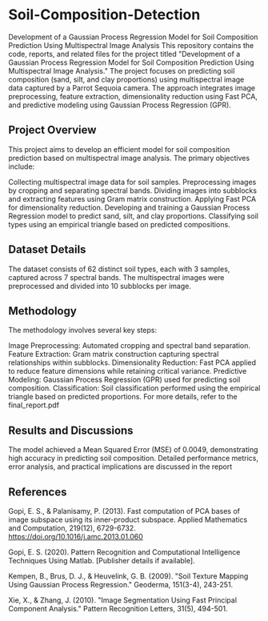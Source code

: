 # Soil-Composition-Detection
Development of a Gaussian Process Regression Model for Soil Composition Prediction Using Multispectral Image Analysis
This repository contains the code, reports, and related files for the project titled "Development of a Gaussian Process Regression Model for Soil Composition Prediction Using Multispectral Image Analysis." The project focuses on predicting soil composition (sand, silt, and clay proportions) using multispectral image data captured by a Parrot Sequoia camera. The approach integrates image preprocessing, feature extraction, dimensionality reduction using Fast PCA, and predictive modeling using Gaussian Process Regression (GPR).

## Project Overview
This project aims to develop an efficient model for soil composition prediction based on multispectral image analysis. The primary objectives include:

Collecting multispectral image data for soil samples.
Preprocessing images by cropping and separating spectral bands.
Dividing images into subblocks and extracting features using Gram matrix construction.
Applying Fast PCA for dimensionality reduction.
Developing and training a Gaussian Process Regression model to predict sand, silt, and clay proportions.
Classifying soil types using an empirical triangle based on predicted compositions.

## Dataset Details
The dataset consists of 62 distinct soil types, each with 3 samples, captured across 7 spectral bands. The multispectral images were preprocessed and divided into 10 subblocks per image.

## Methodology
The methodology involves several key steps:

Image Preprocessing: Automated cropping and spectral band separation.
Feature Extraction: Gram matrix construction capturing spectral relationships within subblocks.
Dimensionality Reduction: Fast PCA applied to reduce feature dimensions while retaining critical variance.
Predictive Modeling: Gaussian Process Regression (GPR) used for predicting soil composition.
Classification: Soil classification performed using the empirical triangle based on predicted proportions.
For more details, refer to the final_report.pdf

## Results and Discussions
The model achieved a Mean Squared Error (MSE) of 0.0049, demonstrating high accuracy in predicting soil composition. Detailed performance metrics, error analysis, and practical implications are discussed in the report 

## References
Gopi, E. S., & Palanisamy, P. (2013). Fast computation of PCA bases of image subspace using its inner-product subspace. Applied Mathematics and Computation, 219(12), 6729-6732. https://doi.org/10.1016/j.amc.2013.01.060

Gopi, E. S. (2020). Pattern Recognition and Computational Intelligence Techniques Using Matlab. [Publisher details if available].

Kempen, B., Brus, D. J., & Heuvelink, G. B. (2009). "Soil Texture Mapping Using Gaussian Process Regression." Geoderma, 151(3-4), 243-251.

Xie, X., & Zhang, J. (2010). "Image Segmentation Using Fast Principal Component Analysis." Pattern Recognition Letters, 31(5), 494-501.


